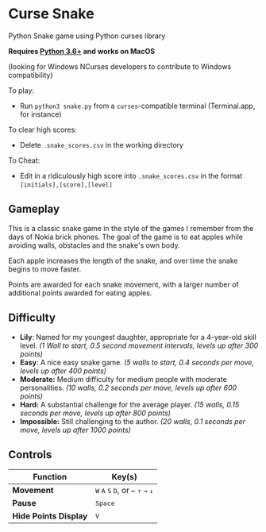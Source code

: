 # Curse Snake 
 Python Snake game using Python curses library

**Requires [Python 3.6+](https://www.python.org/downloads/) and works on MacOS**

(looking for Windows NCurses developers to contribute to Windows compatibility)

To play: 

- Run ```python3 snake.py``` from a ```curses```-compatible terminal (Terminal.app, for instance)
 
To clear high scores:
 
- Delete ```.snake_scores.csv``` in the working directory

To Cheat: 
- Edit in a ridiculously high score into ```.snake_scores.csv``` in the format ```[initials],[score],[level]```
 
## Gameplay

This is a classic snake game in the style of the games I remember from the days of Nokia brick phones. The goal of the game is to eat apples while avoiding walls, obstacles and the snake's own body. 

Each apple increases the length of the snake, and over time the snake begins to move faster.

Points are awarded for each snake movement, with a larger number of additional points awarded for eating apples.

## Difficulty

- **Lily**: Named for my youngest daughter, appropriate for a 4-year-old skill level. *(1 Wall to start, 0.5 second movement intervals, levels up after 300 points)*
- **Easy**: A nice easy snake game. *(5 walls to start, 0.4 seconds per move, levels up after 400 points)*
- **Moderate:** Medium difficulty for medium people with moderate personalities. *(10 walls, 0.2 seconds per move, levels up after 600 points)*
- **Hard:** A substantial challenge for the average player. *(15 walls, 0.15 seconds per move, levels up after 800 points)*
- **Impossible:** Still challenging to the author. *(20 walls, 0.1 seconds per move, levels up after 1000 points)*


## Controls
| Function | Key(s)|
| --- | --- |
| **Movement** | <kbd>W</kbd> <kbd>A</kbd> <kbd>S</kbd> <kbd>D</kbd>, or <kbd>&#8592;</kbd> <kbd>&#8593;</kbd> <kbd>&#8594;</kbd> <kbd>&#8595;</kbd>|
| **Pause** | <kbd>Space</kbd> |
| **Hide Points Display** | <kbd>V</kbd> |
